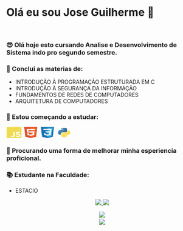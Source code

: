 # Olá eu sou Jose Guilherme 👋
<div style="display: inline_block"><br>
  
  
  
### 😎 Olá hoje esto cursando Analise e Desenvolvimento de Sistema indo pro segundo semestre.
  
  
  
### 📖 Conclui as materias de:
  
 * INTRODUÇÃO À PROGRAMAÇÃO ESTRUTURADA EM C
 * INTRODUÇÃO À SEGURANÇA DA INFORMAÇÃO
 * FUNDAMENTOS DE REDES DE COMPUTADORES
 * ARQUITETURA DE COMPUTADORES
  
### 🤔 Estou começando a estudar:
  
  
  
  <img align="center" alt="Js" height="30" width="40" src="https://raw.githubusercontent.com/devicons/devicon/master/icons/javascript/javascript-plain.svg">
  <img align="center" alt="HTML" height="30" width="40" src="https://raw.githubusercontent.com/devicons/devicon/master/icons/html5/html5-original.svg">
  <img align="center" alt="CSS" height="30" width="40" src="https://raw.githubusercontent.com/devicons/devicon/master/icons/css3/css3-original.svg">
  <img align="center" alt="Python" height="30" width="40" src="https://raw.githubusercontent.com/devicons/devicon/master/icons/python/python-original.svg">
  
       
### 💬 Procurando uma forma de melhorar minha esperiencia proficional.
       
       
       
### 📚 Estudante na Faculdade:
   *  ESTACIO
       

<div align="center">
  <a href="https://www.linkedin.com/in/jos%C3%A9-guilherme-68b24223b/">
  <img height="180em" src="https://github-readme-stats.vercel.app/api?username=guilherme9822&show_icons=true&theme=dark&include_all_commits=true&count_private=true"/>
  <img height="180em" src="https://github-readme-stats.vercel.app/api/top-langs/?username=guilherme9822&layout=compact&langs_count=7&theme=dark"/>
    
    
    
  <a href="https://www.linkedin.com/in/jos%C3%A9-guilherme-68b24223b/" target="_blank"><img src="https://img.shields.io/badge/-LinkedIn-%230077B5?style=for-the-badge&logo=linkedin&logoColor=white" target="_blank"></a>   
    <a href="https://www.instagram.com/guilh3rme.g/" target="_blank"><img src="https://img.shields.io/badge/-Instagram-%23E4405F?style=for-the-badge&logo=instagram&logoColor=white" target="_blank"></a>
    
</div>
  
  
  

